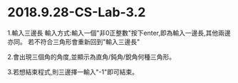 # 2018.9.28-CS-Lab-3.2

1.輸入三邊長
  輸入方式:輸入一個"非0正整數"按下enter,即為輸入一邊長,其他兩邊亦同。
  若不符合三角形會重新回到"輸入三邊長"
           
2.會出現三個角的角度,並顯示為直角/鈍角/銳角何種三角形。

3.若想結束程式,則三邊擇一輸入"-1"即可結束。
